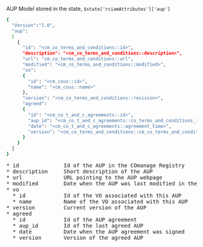 AUP Model stored in the state, `$state['rciamAttributes']['aup']`

```bash
{
  "Version":"1.0",
  "aup":
  [
    {
      "id": "<cm_co_terms_and_conditions::id>",
      "description": "<cm_co_terms_and_conditions::description>",
      "url": "cm_co_terms_and_conditions::url",
      "modified": "<cm_co_terms_and_conditions::modified>",
      "vo":
      {
        "id": "<cm_cous::id>",
        "name": "<cm_cous::name>"
      },
      "version": "<cm_co_terms_and_conditions::revision>",
      "agreed":
      {
        "id": "<cm_co_t_and_c_agreements::id>",
        "aup_id": "<cm_co_t_and_c_agreements::co_terms_and_conditions_id>",
        "date": "<cm_co_t_and_c_agreements::agreement_time>",
        "version": "<cm_co_terms_and_conditions::cm_co_terms_and_conditions_id::revision>"
      }
    }
  ]
}
```
<pre>
* id              Id of the AUP in the COmanage Registry
* description     Short description of the AUP
* url             URL pointing to the AUP webpage
* modified        Date when the AUP was last modified in the COmanage Registry
* vo
  * id            Id of the VO associated with this AUP
  * name          Name of the VO associated with this AUP
* version         Current version of the AUP
* agreed
  * id            Id of the AUP agreement
  * aup_id        Id of the last agreed AUP
  * date          Date when the AUP agreement was signed
  * version       Version of the agreed AUP
</pre>
